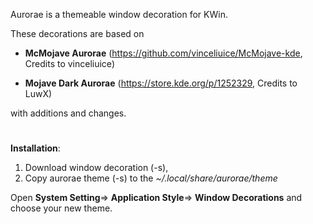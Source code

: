 Aurorae is a themeable window decoration for KWin.

These decorations are based on 

- **McMojave Aurorae** (https://github.com/vinceliuice/McMojave-kde, Credits to vinceliuice)

- **Mojave Dark Aurorae**  (https://store.kde.org/p/1252329, Credits to LuwX)

with additions and changes.



#



**Installation**:


1) Download window decoration (-s),
2) Copy aurorae theme (-s) to the   *~/.local/share/aurorae/theme* 

Open **System Setting**=> **Application Style**=> **Window Decorations** and choose your new theme.


